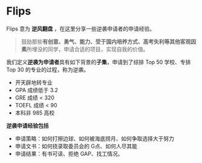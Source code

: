 # Flips

Flips 意为 **逆风翻盘** ，在这里分享一些逆袭申请者的申请经验。

> 鼓励那些**有创意、勇气、能力、受于国内培养方式、高考失利等其他客观因素**所埋没的同学，申请合适的项目，实现自我的价值。

我们定义**逆袭为申请者**具有如下背景的**子集**，申请到了综排 Top 50 学校、专排 Top 30 的专业的过程，称为逆袭。

- 开天辟地转专业 
- GPA 成绩低于 3.2
- GRE 成绩 < 320
- TOEFL 成绩 < 90
- 本科非 985 高校

**逆袭申请经验包括**

- 申请策略：如何打擦边球、如何被海底捞月、如何争取选择大于努力
- 申请文书：如何挠录取委员会的 G点、如何人尽其能
- 申请结果：有书可读、拒绝 GAP、找工情况。
